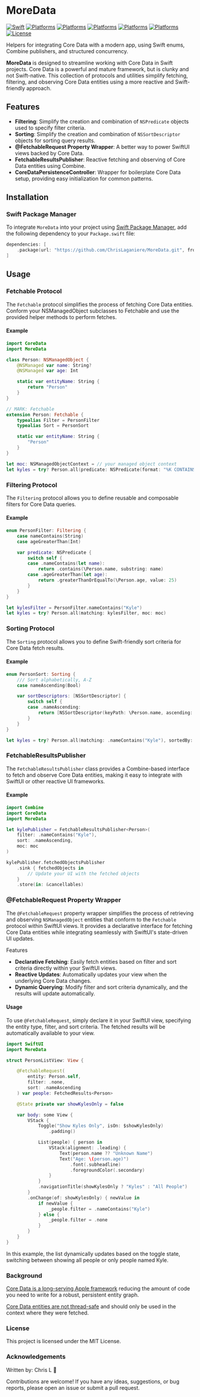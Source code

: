 # MoreData

[![Swift](https://img.shields.io/badge/Swift-5.5%2B-orange.svg)](https://swift.org)
[![Platforms](https://img.shields.io/badge/iOS-15.0%2B-blue.svg)](https://developer.apple.com/ios/)
[![Platforms](https://img.shields.io/badge/macOS-12.0%2B-blue.svg)](https://developer.apple.com/macos/)
[![Platforms](https://img.shields.io/badge/tvOS-15.0%2B-blue.svg)](https://developer.apple.com/tvos/)
[![Platforms](https://img.shields.io/badge/watchOS-8.0%2B-blue.svg)](https://developer.apple.com/watchos/)
[![Platforms](https://img.shields.io/badge/visionOS-1.0%2B-blue.svg)](https://developer.apple.com/visionos/)
[![License](https://img.shields.io/badge/License-MIT-lightgrey.svg)](https://opensource.org/licenses/MIT)

Helpers for integrating Core Data with a modern app, using Swift enums, Combine publishers, and structured concurrency.

**MoreData** is designed to streamline working with Core Data in Swift projects. Core Data is a powerful and mature framework, but is clunky and not Swift-native. This collection of protocols and utilities simplify fetching, filtering, and observing Core Data entities using a more reactive and Swift-friendly approach.

## Features

- **Filtering**: Simplify the creation and combination of `NSPredicate` objects used to specify filter criteria.
- **Sorting**: Simplify the creation and combination of `NSSortDescriptor` objects for sorting query results.
- **@FetchableRequest Property Wrapper**: A better way to power SwiftUI views backed by Core Data.
- **FetchableResultsPublisher**: Reactive fetching and observing of Core Data entities using Combine.
- **CoreDataPersistenceController**: Wrapper for boilerplate Core Data setup, providing easy initialization for common patterns.

## Installation

### Swift Package Manager

To integrate `MoreData` into your project using [Swift Package Manager](https://swift.org/package-manager/), add the following dependency to your `Package.swift` file:

```swift
dependencies: [
    .package(url: "https://github.com/ChrisLaganiere/MoreData.git", from: "1.0.0")
]
```

## Usage

### Fetchable Protocol

The `Fetchable` protocol simplifies the process of fetching Core Data entities. Conform your NSManagedObject subclasses to Fetchable and use the provided helper methods to perform fetches.

#### Example

```swift
import CoreData
import MoreData

class Person: NSManagedObject {
    @NSManaged var name: String?
    @NSManaged var age: Int

    static var entityName: String {
        return "Person"
    }
}

// MARK: Fetchable
extension Person: Fetchable {
    typealias Filter = PersonFilter
    typealias Sort = PersonSort

    static var entityName: String {
        "Person"
    }
}

let moc: NSManagedObjectContext = // your managed object context
let kyles = try? Person.all(predicate: NSPredicate(format: "%K CONTAINS[cd] %@", #keyPath(Person.name), "Kyle"), moc: moc)
```

### Filtering Protocol

The `Filtering` protocol allows you to define reusable and composable filters for Core Data queries.

#### Example

```swift
enum PersonFilter: Filtering {
    case nameContains(String)
    case ageGreaterThan(Int)

    var predicate: NSPredicate {
        switch self {
        case .nameContains(let name):
            return .contains(\Person.name, substring: name)
        case .ageGreaterThan(let age):
            return .greaterThanOrEqualTo(\Person.age, value: 25)
        }
    }
}

let kylesFilter = PersonFilter.nameContains("Kyle")
let kyles = try? Person.all(matching: kylesFilter, moc: moc)
```

### Sorting Protocol

The `Sorting` protocol allows you to define Swift-friendly sort criteria for Core Data fetch results.

#### Example

```swift
enum PersonSort: Sorting {
    /// Sort alphabetically, A-Z
    case nameAscending(Bool)

    var sortDescriptors: [NSSortDescriptor] {
        switch self {
        case .nameAscending:
            return [NSSortDescriptor(keyPath: \Person.name, ascending: true)]
        }
    }
}

let kyles = try? Person.all(matching: .nameContains("Kyle"), sortedBy: .nameAscending, moc: moc)
```

### FetchableResultsPublisher

The `FetchableResultsPublisher` class provides a Combine-based interface to fetch and observe Core Data entities, making it easy to integrate with SwiftUI or other reactive UI frameworks.

#### Example

```swift
import Combine
import CoreData
import MoreData

let kylePublisher = FetchableResultsPublisher<Person>(
    filter: .nameContains("Kyle"),
    sort: .nameAscending,
    moc: moc
)

kylePublisher.fetchedObjectsPublisher
    .sink { fetchedObjects in
        // Update your UI with the fetched objects
    }
    .store(in: &cancellables)
```

### @FetchableRequest Property Wrapper

The `@FetchableRequest` property wrapper simplifies the process of retrieving and observing `NSManagedObject` entities that conform to the `Fetchable` protocol within SwiftUI views. It provides a declarative interface for fetching Core Data entities while integrating seamlessly with SwiftUI's state-driven UI updates.

Features
* **Declarative Fetching**: Easily fetch entities based on filter and sort criteria directly within your SwiftUI views.
* **Reactive Updates**: Automatically updates your view when the underlying Core Data changes.
* **Dynamic Querying**: Modify filter and sort criteria dynamically, and the results will update automatically.

#### Usage
To use `@FetchableRequest`, simply declare it in your SwiftUI view, specifying the entity type, filter, and sort criteria. The fetched results will be automatically available to your view.

```swift
import SwiftUI
import MoreData

struct PersonListView: View {

    @FetchableRequest(
        entity: Person.self,
        filter: .none,
        sort: .nameAscending
    ) var people: FetchedResults<Person>

    @State private var showKylesOnly = false

    var body: some View {
        VStack {
            Toggle("Show Kyles Only", isOn: $showKylesOnly)
                .padding()

            List(people) { person in
                VStack(alignment: .leading) {
                    Text(person.name ?? "Unknown Name")
                    Text("Age: \(person.age)")
                        .font(.subheadline)
                        .foregroundColor(.secondary)
                }
            }
            .navigationTitle(showKylesOnly ? "Kyles" : "All People")
        }
        .onChange(of: showKylesOnly) { newValue in
            if newValue {
                _people.filter = .nameContains("Kyle")
            } else {
                _people.filter = .none
            }
        }
    }
}
```

In this example, the list dynamically updates based on the toggle state, switching between showing all people or only people named Kyle.

### Background

[Core Data is a long-serving Apple framework](https://developer.apple.com/library/archive/documentation/Cocoa/Conceptual/CoreData/index.html) reducing the amount of code you need to write for a robust, persistent entity graph.

[Core Data entities are not thread-safe](https://developer.apple.com/documentation/coredata/using_core_data_in_the_background) and should only be used in the context where they were fetched.

### License
This project is licensed under the MIT License.

### Acknowledgements

Written by: Chris L 🫎

Contributions are welcome! If you have any ideas, suggestions, or bug reports, please open an issue or submit a pull request.
